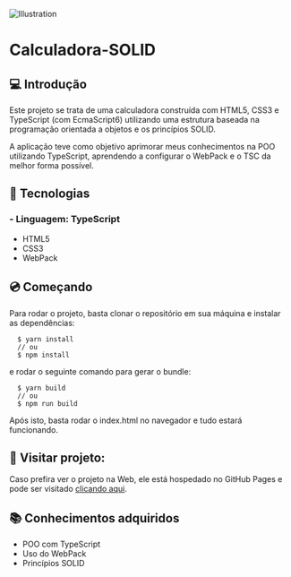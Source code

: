 ![Illustration](https://user-images.githubusercontent.com/60680170/85891255-25de7e00-b7c5-11ea-82e9-05fb48c627c6.PNG)

# Calculadora-SOLID

## 💻 Introdução

Este projeto se trata de uma calculadora construída com HTML5, CSS3 e TypeScript (com EcmaScript6) utilizando uma estrutura baseada na programação orientada a objetos e os princípios SOLID.

A aplicação teve como objetivo aprimorar meus conhecimentos na POO utilizando TypeScript, aprendendo a configurar o WebPack e o TSC da melhor forma possível.

## 🎸 Tecnologias

### - Linguagem: TypeScript
- HTML5
- CSS3
- WebPack

## 💿 Começando

Para rodar o projeto, basta clonar o repositório em sua máquina e instalar as dependências:

```
  $ yarn install
  // ou
  $ npm install
```

e rodar o seguinte comando para gerar o bundle:

```
  $ yarn build
  // ou
  $ npm run build
```

Após isto, basta rodar o index.html no navegador e tudo estará funcionando.

## 👀 Visitar projeto:

Caso prefira ver o projeto na Web, ele está hospedado no GitHub Pages e pode ser visitado [clicando aqui](https://rafalopesmelo.github.io/Calculadora-SOLID/src/).

## 📚 Conhecimentos adquiridos

- POO com TypeScript
- Uso do WebPack
- Princípios SOLID
